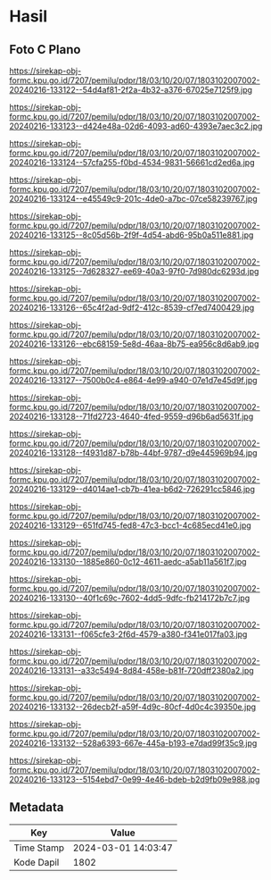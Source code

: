 # Hasil

## Foto C Plano

https://sirekap-obj-formc.kpu.go.id/7207/pemilu/pdpr/18/03/10/20/07/1803102007002-20240216-133122--54d4af81-2f2a-4b32-a376-67025e7125f9.jpg

https://sirekap-obj-formc.kpu.go.id/7207/pemilu/pdpr/18/03/10/20/07/1803102007002-20240216-133123--d424e48a-02d6-4093-ad60-4393e7aec3c2.jpg

https://sirekap-obj-formc.kpu.go.id/7207/pemilu/pdpr/18/03/10/20/07/1803102007002-20240216-133124--57cfa255-f0bd-4534-9831-56661cd2ed6a.jpg

https://sirekap-obj-formc.kpu.go.id/7207/pemilu/pdpr/18/03/10/20/07/1803102007002-20240216-133124--e45549c9-201c-4de0-a7bc-07ce58239767.jpg

https://sirekap-obj-formc.kpu.go.id/7207/pemilu/pdpr/18/03/10/20/07/1803102007002-20240216-133125--8c05d56b-2f9f-4d54-abd6-95b0a511e881.jpg

https://sirekap-obj-formc.kpu.go.id/7207/pemilu/pdpr/18/03/10/20/07/1803102007002-20240216-133125--7d628327-ee69-40a3-97f0-7d980dc6293d.jpg

https://sirekap-obj-formc.kpu.go.id/7207/pemilu/pdpr/18/03/10/20/07/1803102007002-20240216-133126--65c4f2ad-9df2-412c-8539-cf7ed7400429.jpg

https://sirekap-obj-formc.kpu.go.id/7207/pemilu/pdpr/18/03/10/20/07/1803102007002-20240216-133126--ebc68159-5e8d-46aa-8b75-ea956c8d6ab9.jpg

https://sirekap-obj-formc.kpu.go.id/7207/pemilu/pdpr/18/03/10/20/07/1803102007002-20240216-133127--7500b0c4-e864-4e99-a940-07e1d7e45d9f.jpg

https://sirekap-obj-formc.kpu.go.id/7207/pemilu/pdpr/18/03/10/20/07/1803102007002-20240216-133128--71fd2723-4640-4fed-9559-d96b6ad5631f.jpg

https://sirekap-obj-formc.kpu.go.id/7207/pemilu/pdpr/18/03/10/20/07/1803102007002-20240216-133128--f4931d87-b78b-44bf-9787-d9e445969b94.jpg

https://sirekap-obj-formc.kpu.go.id/7207/pemilu/pdpr/18/03/10/20/07/1803102007002-20240216-133129--d4014ae1-cb7b-41ea-b6d2-726291cc5846.jpg

https://sirekap-obj-formc.kpu.go.id/7207/pemilu/pdpr/18/03/10/20/07/1803102007002-20240216-133129--651fd745-fed8-47c3-bcc1-4c685ecd41e0.jpg

https://sirekap-obj-formc.kpu.go.id/7207/pemilu/pdpr/18/03/10/20/07/1803102007002-20240216-133130--1885e860-0c12-4611-aedc-a5ab11a561f7.jpg

https://sirekap-obj-formc.kpu.go.id/7207/pemilu/pdpr/18/03/10/20/07/1803102007002-20240216-133130--40f1c69c-7602-4dd5-9dfc-fb214172b7c7.jpg

https://sirekap-obj-formc.kpu.go.id/7207/pemilu/pdpr/18/03/10/20/07/1803102007002-20240216-133131--f065cfe3-2f6d-4579-a380-f341e017fa03.jpg

https://sirekap-obj-formc.kpu.go.id/7207/pemilu/pdpr/18/03/10/20/07/1803102007002-20240216-133131--a33c5494-8d84-458e-b81f-720dff2380a2.jpg

https://sirekap-obj-formc.kpu.go.id/7207/pemilu/pdpr/18/03/10/20/07/1803102007002-20240216-133132--26decb2f-a59f-4d9c-80cf-4d0c4c39350e.jpg

https://sirekap-obj-formc.kpu.go.id/7207/pemilu/pdpr/18/03/10/20/07/1803102007002-20240216-133132--528a6393-667e-445a-b193-e7dad99f35c9.jpg

https://sirekap-obj-formc.kpu.go.id/7207/pemilu/pdpr/18/03/10/20/07/1803102007002-20240216-133123--5154ebd7-0e99-4e46-bdeb-b2d9fb09e988.jpg


## Metadata

| Key        | Value               |
| ---------- | ------------------- |
| Time Stamp | 2024-03-01 14:03:47 |
| Kode Dapil | 1802                |



